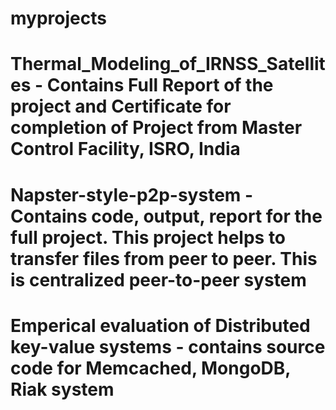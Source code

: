 # myprojects
# Thermal_Modeling_of_IRNSS_Satellites - Contains Full Report of the project and Certificate for completion of Project from Master Control Facility, ISRO, India
# Napster-style-p2p-system - Contains code, output, report for the full project. This project helps to transfer files from peer to peer. This is centralized peer-to-peer system
# Emperical evaluation of Distributed key-value systems - contains source code for Memcached, MongoDB, Riak system 
